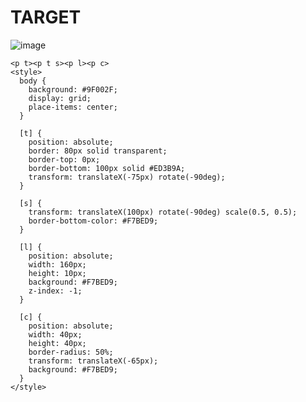 # TARGET

![image](https://github.com/gaschneider/cssbattle/assets/16023844/2b70c331-e0d7-4545-9f2e-4d3798e383d6)

```
<p t><p t s><p l><p c>
<style>
  body {
    background: #9F002F;
    display: grid;
    place-items: center;
  }

  [t] {
    position: absolute;
    border: 80px solid transparent;
    border-top: 0px;
    border-bottom: 100px solid #ED3B9A;
    transform: translateX(-75px) rotate(-90deg);
  }

  [s] {
    transform: translateX(100px) rotate(-90deg) scale(0.5, 0.5);
    border-bottom-color: #F7BED9;
  }

  [l] {
    position: absolute;
    width: 160px;
    height: 10px;
    background: #F7BED9;
    z-index: -1;
  }

  [c] {
    position: absolute;
    width: 40px;
    height: 40px;
    border-radius: 50%;
    transform: translateX(-65px);
    background: #F7BED9;
  }
</style>
```
